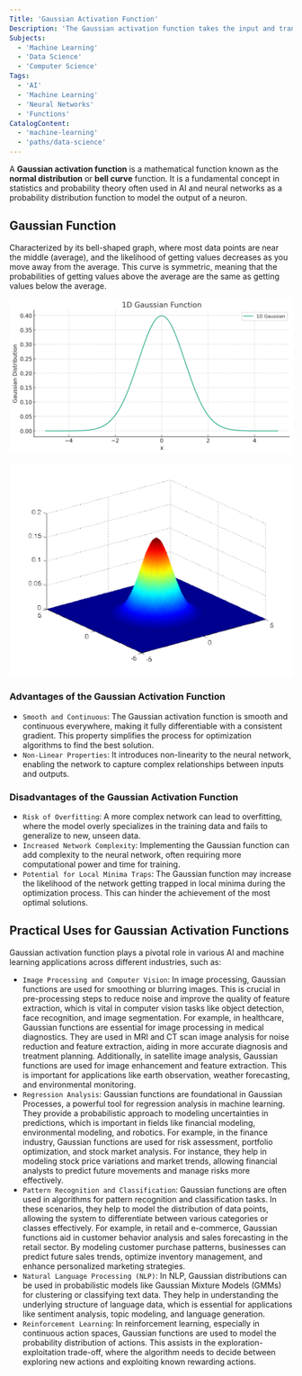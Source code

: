 ```yaml
---
Title: 'Gaussian Activation Function'
Description: 'The Gaussian activation function takes the input and transforms it into a curve that looks like a bell, where the resulting values are between 0 and 1.'
Subjects:
  - 'Machine Learning'
  - 'Data Science'
  - 'Computer Science'
Tags:
  - 'AI'
  - 'Machine Learning'
  - 'Neural Networks'
  - 'Functions'
CatalogContent:
  - 'machine-learning'
  - 'paths/data-science'
---
```


A **Gaussian activation function** is a mathematical function known as the **normal distribution** or **bell curve** function. It is a fundamental concept in statistics and probability theory often used in AI and neural networks as a probability distribution function to model the output of a neuron. 

## Gaussian Function

Characterized by its bell-shaped graph, where most data points are near the middle (average), and the likelihood of getting values decreases as you move away from the average. This curve is symmetric, meaning that the probabilities of getting values above the
average are the same as getting values below the average.

![1D Gaussian function](<../../../../../../media/1D Gaussian Function.png>)

![2D Gaussian function](<../../../../../../media/2D Gaussian function.png>)

### Advantages of the Gaussian Activation Function

- `Smooth and Continuous`: The Gaussian activation function is smooth and continuous everywhere, making it fully differentiable with a consistent gradient. This property simplifies the process for optimization algorithms to find the best solution.
- `Non-Linear Properties`: It introduces non-linearity to the neural network, enabling the network to capture complex relationships between inputs and outputs.

### Disadvantages of the Gaussian Activation Function

- `Risk of Overfitting`: A more complex network can lead to overfitting, where the model overly specializes in the training data and fails to generalize to new, unseen data.
- `Increased Network Complexity`: Implementing the Gaussian function can add complexity to the neural network, often requiring more computational power and time for training.
- `Potential for Local Minima Traps`: The Gaussian function may increase the likelihood of the network getting trapped in local minima during the optimization process. This can hinder the achievement of the most optimal solutions.

## Practical Uses for Gaussian Activation Functions

Gaussian activation function plays a pivotal role in various AI and machine learning applications across different industries, such as:

- `Image Processing and Computer Vision`: In image processing, Gaussian functions are used for smoothing or blurring images. This is crucial in pre-processing steps to reduce noise and improve the quality of feature extraction, which is vital in computer vision tasks like object detection, face recognition, and image segmentation. For example, in healthcare, Gaussian functions are essential for image processing in medical diagnostics. They are used in MRI and CT scan image analysis for noise reduction and feature extraction, aiding in more accurate diagnosis and treatment planning. Additionally, in satellite image analysis, Gaussian functions are used for image enhancement and feature extraction. This is important for applications like earth observation, weather forecasting, and environmental monitoring. 
- `Regression Analysis`: Gaussian functions are foundational in Gaussian Processes, a powerful tool for regression analysis in machine learning. They provide a probabilistic approach to modeling uncertainties in predictions, which is important in fields like financial modeling, environmental modeling, and robotics. For example, in the finance industry, Gaussian functions are used for risk assessment, portfolio optimization, and stock market analysis. For instance, they help in modeling stock price variations and market trends, allowing financial analysts to predict future movements and manage risks more effectively.
- `Pattern Recognition and Classification`: Gaussian functions are often used in algorithms for pattern recognition and classification tasks. In these scenarios, they help to model the distribution of data points, allowing the system to differentiate between various categories or classes effectively. For example, in retail and e-commerce, Gaussian functions aid in customer behavior analysis and sales forecasting in the retail sector. By modeling customer purchase patterns, businesses can predict future sales trends, optimize inventory management, and enhance personalized marketing strategies.
- `Natural Language Processing (NLP)`: In NLP, Gaussian distributions can be used in probabilistic models like Gaussian Mixture Models (GMMs) for clustering or classifying text data. They help in understanding the underlying structure of language data, which is essential for applications like sentiment analysis, topic modeling, and language generation.
- `Reinforcement Learning`: In reinforcement learning, especially in continuous action spaces, Gaussian functions are used to model the probability distribution of actions. This assists in the exploration-exploitation trade-off, where the algorithm needs to decide between exploring new actions and exploiting known rewarding actions.